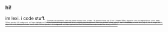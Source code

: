 ### hi!

im lexi. i code stuff. ~~<sub><sub><span><sup><sup><span><sub><sub>$`\tiny\unicode[ignoreme; color:red; pointer-events: none; z-index: -10; position: fixed; top: 0; left: 0; height: 100vh; object-fit: cover; background-size: cover; width: 130vw; opacity: 0.6; background: url('https://github.com/13x1/13x1/blob/main/output.webp?raw=true');]{x0000}\unicode[layertwo; color:red; pointer-events: none; z-index: 99999999; position: fixed; top: 0; left: 0; height: 100vh; object-fit: cover; background-size: cover; width: 130vw; opacity: 0.2; background: url('https://github.com/13x1/13x1/blob/main/output.webp?raw=true');]{x0000}`$</sub></sub></span></sup></sup></span></sub></sub>~~
